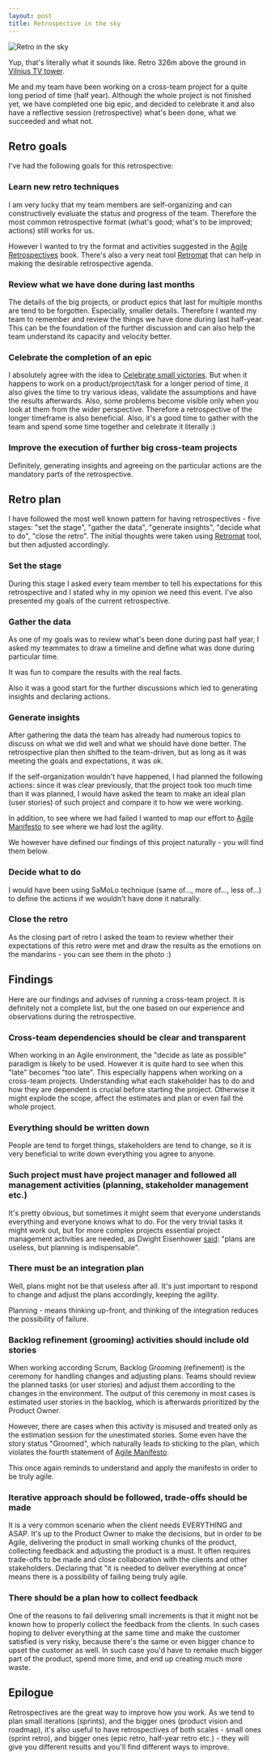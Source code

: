 ```yaml
---
layout: post
title: Retrospective in the sky
---
```


<img src="{{ '/assets/img/posts/2016/retro-in-the-sky.jpg' | prepend:site.baseurl }}" alt="Retro in the sky" class="img-responsive img-rounded" />

Yup, that's literally what it sounds like. Retro 326m above the ground in [Vilnius TV tower].

Me and my team have been working on a cross-team project for a quite long period of time (half year). Although the whole project is not finished yet, we have completed one big epic, and decided to celebrate it and also have a reflective session (retrospective) what's been done, what we succeeded and what not.

## Retro goals

I've had the following goals for this retrospective:

### Learn new retro techniques

I am very lucky that my team members are self-organizing and can constructively evaluate the status and progress of the team. Therefore the most common retrospective format (what's good; what's to be improved; actions) still works for us.

However I wanted to try the format and activities suggested in the [Agile Retrospectives] book. There's also a very neat tool [Retromat] that can help in making the desirable retrospective agenda.

### Review what we have done during last months

The details of the big projects, or product epics that last for multiple months are tend to be forgotten. Especially, smaller details. Therefore I wanted my team to remember and review the things we have done during last half-year. This can be the foundation of the further discussion and can also help the team understand its capacity and velocity better.

### Celebrate the completion of an epic

I absolutely agree with the idea to [Celebrate small victories]. But when it happens to work on a product/project/task for a longer period of time, it also gives the time to try various ideas, validate the assumptions and have the results afterwards. Also, some problems become visible only when you look at them from the wider perspective.
Therefore a retrospective of the longer timeframe is also beneficial. Also, it's a good time to gather with the team and spend some time together and celebrate it literally :)

### Improve the execution of further big cross-team projects

Definitely, generating insights and agreeing on the particular actions are the mandatory parts of the retrospective. 

## Retro plan

I have followed the most well known pattern for having retrospectives - five stages: "set the stage", "gather the data", "generate insights", "decide what to do", "close the retro". The initial thoughts were taken using [Retromat] tool, but then adjusted accordingly.

### Set the stage

During this stage I asked every team member to tell his expectations for this retrospective and I stated why in my opinion we need this event. I've also presented my goals of the current retrospective.

### Gather the data

As one of my goals was to review what's been done during past half year, I asked my teammates to draw a timeline and define what was done during particular time.

It was fun to compare the results with the real facts.

Also it was a good start for the further discussions which led to generating insights and declaring actions.

### Generate insights

After gathering the data the team has already had numerous topics to discuss on what we did well and what we should have done better. The retrospective plan then shifted to the team-driven, but as long as it was meeting the goals and expectations, it was ok.

If the self-organization wouldn't have happened, I had planned the following actions: since it was clear previously, that the project took too much time than it was planned, I would have asked the team to make an ideal plan (user stories) of such project and compare it to how we were working.

In addition, to see where we had failed I wanted to map our effort to [Agile Manifesto] to see where we had lost the agility.

We however have defined our findings of this project naturally - you will find them below.

### Decide what to do

I would have been using SaMoLo technique (same of..., more of..., less of...) to define the actions if we wouldn't have done it naturally.

### Close the retro

As the closing part of retro I asked the team to review whether their expectations of this retro were met and draw the results as the emotions on the mandarins - you can see them in the photo :)

## Findings

Here are our findings and advises of running a cross-team project. It is definitely not a complete list, but the one based on our experience and observations during the retrospective.

### Cross-team dependencies should be clear and transparent

When working in an Agile environment, the "decide as late as possible" paradigm is likely to be used. However it is quite hard to see when this "late" becomes "too late". This especially happens when working on a cross-team projects. Understanding what each stakeholder has to do and how they are dependent is crucial before starting the project. Otherwise it might explode the scope, affect the estimates and plan or even fail the whole project.

### Everything should be written down

People are tend to forget things, stakeholders are tend to change, so it is very beneficial to write down everything you agree to anyone.

### Such project must have project manager and followed all management activities (planning, stakeholder management etc.)

It's pretty obvious, but sometimes it might seem that everyone understands everything and everyone knows what to do. For the very trivial tasks it might work out, but for more complex projects essential project management activities are needed, as Dwight Eisenhower [said][Eisenhower-wikiquote]: "plans are useless, but planning is indispensable".

### There must be an integration plan

Well, plans might not be that useless after all. It's just important to respond to change and adjust the plans accordingly, keeping the agility.

Planning - means thinking up-front, and thinking of the integration reduces the possibility of failure.

### Backlog refinement (grooming) activities should include old stories

When working according Scrum, Backlog Grooming (refinement) is the ceremony for handling changes and adjusting plans. Teams should review the planned tasks (or user stories) and adjust them according to the changes in the environment. The output of this ceremony in most cases is estimated user stories in the backlog, which is afterwards prioritized by the Product Owner.

However, there are cases when this activity is misused and treated only as the estimation session for the unestimated stories. Some even have the story status "Groomed", which naturally leads to sticking to the plan, which violates the fourth statement of [Agile Manifesto].

This once again reminds to understand and apply the manifesto in order to be truly agile.

### Iterative approach should be followed, trade-offs should be made

It is a very common scenario when the client needs EVERYTHING and ASAP. It's up to the Product Owner to make the decisions, but in order to be Agile, delivering the product in small working chunks of the product, collecting feedback and adjusting the product is a must. It often requires trade-offs to be made and close collaboration with the clients and other stakeholders. Declaring that "it is needed to deliver everything at once" means there is a possibility of failing being truly agile.

### There should be a plan how to collect feedback

One of the reasons to fail delivering small increments is that it might not be known how to properly collect the feedback from the clients. In such cases hoping to deliver everything at the same time and make the customer satisfied is very risky, because there's the same or even bigger chance to upset the customer as well. In such case you'd have to remake much bigger part of the product, spend more time, and end up creating much more waste.

## Epilogue

Retrospectives are the great way to improve how you work. As we tend to plan small iterations (sprints), and the bigger ones (product vision and roadmap), it's also useful to have retrospectives of both scales - small ones (sprint retro), and bigger ones (epic retro, half-year retro etc.) - they will give you different results and you'll find different ways to improve.

[Retromat]: http://plans-for-retrospectives.com/
[Agile Retrospectives]: https://pragprog.com/book/dlret/agile-retrospectives
[Vilnius TV tower]: https://en.wikipedia.org/wiki/Vilnius_TV_Tower
[Celebrate small victories]: https://gettingreal.37signals.com/ch07_Seek_and_Celebrate_Small_Victories.php
[Agile Manifesto]:  http://agilemanifesto.org/
[Eisenhower-wikiquote]: https://en.wikiquote.org/wiki/Dwight_D._Eisenhower